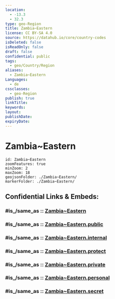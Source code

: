 ```yaml
---
location:
  - -13.3
  - 32.3
type: geo-Region
title: Zambia~Eastern
license: CC BY-SA 4.0
source: https://datahub.io/core/country-codes
isDeleted: false
isReadOnly: false
draft: false
confidential: public
tags:
  - geo/Country/Region
aliases:
  - Zambia~Eastern
Languages:
  - de
cssclasses:
  - geo-Region
publish: true
linkTitle:
keywords:
layout:
publishDate:
expiryDate:
---
```


# Zambia~Eastern

```leaflet
id: Zambia~Eastern
zoomFeatures: true 
minZoom: 2 
maxZoom: 18
geojsonFolder: ./Zambia~Eastern/
markerFolder: ./Zambia~Eastern/
```


## Confidential Links & Embeds: 

### #is_/same_as :: [Zambia~Eastern](/_Standards/Earth/Continent/Africa/Africa~Central/Zambia/Provinces~Zambia/Zambia~Eastern.md) 

### #is_/same_as :: [Zambia~Eastern.public](/_public/Earth/Continent/Africa/Africa~Central/Zambia/Provinces~Zambia/Zambia~Eastern.public.md) 

### #is_/same_as :: [Zambia~Eastern.internal](/_internal/Earth/Continent/Africa/Africa~Central/Zambia/Provinces~Zambia/Zambia~Eastern.internal.md) 

### #is_/same_as :: [Zambia~Eastern.protect](/_protect/Earth/Continent/Africa/Africa~Central/Zambia/Provinces~Zambia/Zambia~Eastern.protect.md) 

### #is_/same_as :: [Zambia~Eastern.private](/_private/Earth/Continent/Africa/Africa~Central/Zambia/Provinces~Zambia/Zambia~Eastern.private.md) 

### #is_/same_as :: [Zambia~Eastern.personal](/_personal/Earth/Continent/Africa/Africa~Central/Zambia/Provinces~Zambia/Zambia~Eastern.personal.md) 

### #is_/same_as :: [Zambia~Eastern.secret](/_secret/Earth/Continent/Africa/Africa~Central/Zambia/Provinces~Zambia/Zambia~Eastern.secret.md)

